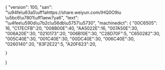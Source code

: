 {
    "version": 100,
    "san": "\u94fe\u63a5\uff1ahttps://share.weiyun.com/lHQ0O9iu \u5bc6\u7801\uff1aew7ya6",
    "text": "\u4fee\u590d\u7b2c\u56db\u5757\u5730",
    "machinedict": {
        "00C6505": 16,
        "C17ECFB":20,
        "008B00E":40,
        "AA5022E":16,
        "007A50E":30,
        "006A20E":30,
        "0210173":20,
        "006B10E":30,
        "C28D70F":5,
        "C650282":30,
        "005C40E":30,
        "001C40E":30,
        "00DC40E":30,
        "006C40E":30,
        "0260140":20,
        "83F2E22":5,
        "A20F623":20,




    }
}
